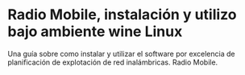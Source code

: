 # Radio Mobile, instalación y utilizo bajo ambiente wine Linux
Una guía sobre como instalar y utilizar el software por excelencia de planificación de explotación de red inalámbricas. Radio Mobile. 
